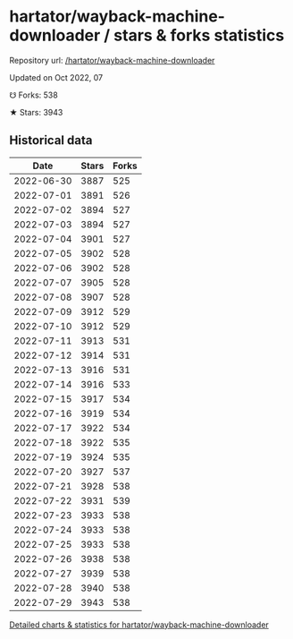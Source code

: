 # hartator/wayback-machine-downloader / stars & forks statistics

Repository url: [/hartator/wayback-machine-downloader](https://github.com/hartator/wayback-machine-downloader)

Updated on Oct 2022, 07

☋ Forks: 538

★ Stars: 3943

## Historical data
| Date | Stars | Forks |
|------|-------|-------|
| 2022-06-30 | 3887 | 525 | 
| 2022-07-01 | 3891 | 526 | 
| 2022-07-02 | 3894 | 527 | 
| 2022-07-03 | 3894 | 527 | 
| 2022-07-04 | 3901 | 527 | 
| 2022-07-05 | 3902 | 528 | 
| 2022-07-06 | 3902 | 528 | 
| 2022-07-07 | 3905 | 528 | 
| 2022-07-08 | 3907 | 528 | 
| 2022-07-09 | 3912 | 529 | 
| 2022-07-10 | 3912 | 529 | 
| 2022-07-11 | 3913 | 531 | 
| 2022-07-12 | 3914 | 531 | 
| 2022-07-13 | 3916 | 531 | 
| 2022-07-14 | 3916 | 533 | 
| 2022-07-15 | 3917 | 534 | 
| 2022-07-16 | 3919 | 534 | 
| 2022-07-17 | 3922 | 534 | 
| 2022-07-18 | 3922 | 535 | 
| 2022-07-19 | 3924 | 535 | 
| 2022-07-20 | 3927 | 537 | 
| 2022-07-21 | 3928 | 538 | 
| 2022-07-22 | 3931 | 539 | 
| 2022-07-23 | 3933 | 538 | 
| 2022-07-24 | 3933 | 538 | 
| 2022-07-25 | 3933 | 538 | 
| 2022-07-26 | 3938 | 538 | 
| 2022-07-27 | 3939 | 538 | 
| 2022-07-28 | 3940 | 538 | 
| 2022-07-29 | 3943 | 538 | 


[Detailed charts & statistics for hartator/wayback-machine-downloader](https://reviewgithub.com/rep/hartator/wayback-machine-downloader)
